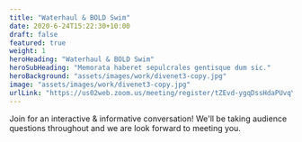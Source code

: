 ```yaml
---
title: "Waterhaul & BOLD Swim"
date: 2020-6-24T15:22:30+10:00
draft: false
featured: true
weight: 1
heroHeading: "Waterhaul & BOLD Swim"
heroSubHeading: "Memorata haberet sepulcrales gentisque dum sic."
heroBackground: "assets/images/work/divenet3-copy.jpg"
image: "assets/images/work/divenet3-copy.jpg"
urlLink: "https://us02web.zoom.us/meeting/register/tZEvd-ygqDssHdaPUvqYqiTRGc77qMERJmr_"
---
```


Join for an interactive & informative conversation! We'll be taking audience questions throughout and we are look forward to meeting you.
